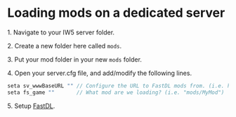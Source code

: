 # Loading mods on a dedicated server

1\. Navigate to your IW5 server folder.

2\. Create a new folder here called `mods`.

3\. Put your mod folder in your new `mods` folder.

4\. Open your server.cfg file, and add/modify the following lines.

```cs
seta sv_wwwBaseURL "" // Configure the URL to FastDL mods from. (i.e. http://domain.tld/iw5)
seta fs_game ""       // What mod are we loading? (i.e. "mods/MyMod")
```

5\. Setup [FastDL](fastdl).